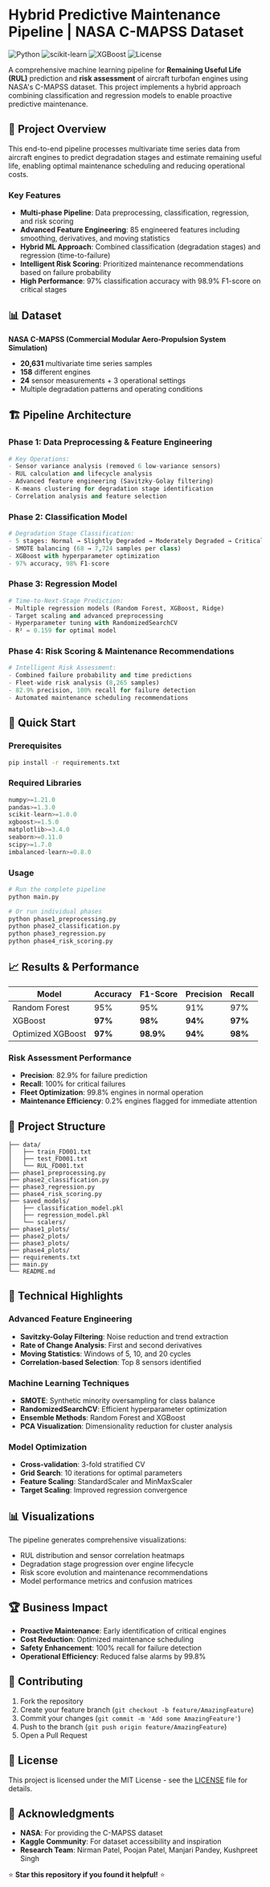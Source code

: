 # Hybrid Predictive Maintenance Pipeline | NASA C-MAPSS Dataset

![Python](https://img.shields.io/badge/Python-3.8+-blue.svg)
![scikit-learn](https://img.shields.io/badge/scikit--learn-1.0+-orange.svg)
![XGBoost](https://img.shields.io/badge/XGBoost-1.5+-green.svg)
![License](https://img.shields.io/badge/License-MIT-yellow.svg)

A comprehensive machine learning pipeline for **Remaining Useful Life (RUL)** prediction and **risk assessment** of aircraft turbofan engines using NASA's C-MAPSS dataset. This project implements a hybrid approach combining classification and regression models to enable proactive predictive maintenance.

## 🎯 Project Overview

This end-to-end pipeline processes multivariate time series data from aircraft engines to predict degradation stages and estimate remaining useful life, enabling optimal maintenance scheduling and reducing operational costs.

### Key Features
- **Multi-phase Pipeline**: Data preprocessing, classification, regression, and risk scoring
- **Advanced Feature Engineering**: 85 engineered features including smoothing, derivatives, and moving statistics
- **Hybrid ML Approach**: Combined classification (degradation stages) and regression (time-to-failure)
- **Intelligent Risk Scoring**: Prioritized maintenance recommendations based on failure probability
- **High Performance**: 97% classification accuracy with 98.9% F1-score on critical stages

## 📊 Dataset

**NASA C-MAPSS (Commercial Modular Aero-Propulsion System Simulation)**
- **20,631** multivariate time series samples
- **158** different engines
- **24** sensor measurements + 3 operational settings
- Multiple degradation patterns and operating conditions

## 🏗️ Pipeline Architecture

### Phase 1: Data Preprocessing & Feature Engineering
```python
# Key Operations:
- Sensor variance analysis (removed 6 low-variance sensors)
- RUL calculation and lifecycle analysis
- Advanced feature engineering (Savitzky-Golay filtering)
- K-means clustering for degradation stage identification
- Correlation analysis and feature selection
```

### Phase 2: Classification Model
```python
# Degradation Stage Classification:
- 5 stages: Normal → Slightly Degraded → Moderately Degraded → Critical → Failure
- SMOTE balancing (68 → 7,724 samples per class)
- XGBoost with hyperparameter optimization
- 97% accuracy, 98% F1-score
```

### Phase 3: Regression Model
```python
# Time-to-Next-Stage Prediction:
- Multiple regression models (Random Forest, XGBoost, Ridge)
- Target scaling and advanced preprocessing
- Hyperparameter tuning with RandomizedSearchCV
- R² = 0.159 for optimal model
```

### Phase 4: Risk Scoring & Maintenance Recommendations
```python
# Intelligent Risk Assessment:
- Combined failure probability and time predictions
- Fleet-wide risk analysis (8,265 samples)
- 82.9% precision, 100% recall for failure detection
- Automated maintenance scheduling recommendations
```

## 🚀 Quick Start

### Prerequisites
```bash
pip install -r requirements.txt
```

### Required Libraries
```python
numpy>=1.21.0
pandas>=1.3.0
scikit-learn>=1.0.0
xgboost>=1.5.0
matplotlib>=3.4.0
seaborn>=0.11.0
scipy>=1.7.0
imbalanced-learn>=0.8.0
```

### Usage
```bash
# Run the complete pipeline
python main.py

# Or run individual phases
python phase1_preprocessing.py
python phase2_classification.py
python phase3_regression.py
python phase4_risk_scoring.py
```

## 📈 Results & Performance

| Model | Accuracy | F1-Score | Precision | Recall |
|-------|----------|----------|-----------|--------|
| Random Forest | 95% | 95% | 91% | 97% |
| XGBoost | **97%** | **98%** | **94%** | **97%** |
| Optimized XGBoost | **97%** | **98.9%** | **94%** | **98%** |

### Risk Assessment Performance
- **Precision**: 82.9% for failure prediction
- **Recall**: 100% for critical failures
- **Fleet Optimization**: 99.8% engines in normal operation
- **Maintenance Efficiency**: 0.2% engines flagged for immediate attention

## 📁 Project Structure
```
├── data/
│   ├── train_FD001.txt
│   ├── test_FD001.txt
│   └── RUL_FD001.txt
├── phase1_preprocessing.py
├── phase2_classification.py
├── phase3_regression.py
├── phase4_risk_scoring.py
├── saved_models/
│   ├── classification_model.pkl
│   ├── regression_model.pkl
│   └── scalers/
├── phase1_plots/
├── phase2_plots/
├── phase3_plots/
├── phase4_plots/
├── requirements.txt
├── main.py
└── README.md
```

## 🔧 Technical Highlights

### Advanced Feature Engineering
- **Savitzky-Golay Filtering**: Noise reduction and trend extraction
- **Rate of Change Analysis**: First and second derivatives
- **Moving Statistics**: Windows of 5, 10, and 20 cycles
- **Correlation-based Selection**: Top 8 sensors identified

### Machine Learning Techniques
- **SMOTE**: Synthetic minority oversampling for class balance
- **RandomizedSearchCV**: Efficient hyperparameter optimization  
- **Ensemble Methods**: Random Forest and XGBoost
- **PCA Visualization**: Dimensionality reduction for cluster analysis

### Model Optimization
- **Cross-validation**: 3-fold stratified CV
- **Grid Search**: 10 iterations for optimal parameters
- **Feature Scaling**: StandardScaler and MinMaxScaler
- **Target Scaling**: Improved regression convergence

## 📊 Visualizations

The pipeline generates comprehensive visualizations:
- RUL distribution and sensor correlation heatmaps
- Degradation stage progression over engine lifecycle
- Risk score evolution and maintenance recommendations
- Model performance metrics and confusion matrices

## 🏆 Business Impact

- **Proactive Maintenance**: Early identification of critical engines
- **Cost Reduction**: Optimized maintenance scheduling
- **Safety Enhancement**: 100% recall for failure detection
- **Operational Efficiency**: Reduced false alarms by 99.8%

## 🤝 Contributing

1. Fork the repository
2. Create your feature branch (`git checkout -b feature/AmazingFeature`)
3. Commit your changes (`git commit -m 'Add some AmazingFeature'`)
4. Push to the branch (`git push origin feature/AmazingFeature`)
5. Open a Pull Request

## 📝 License

This project is licensed under the MIT License - see the [LICENSE](LICENSE) file for details.

## 🙏 Acknowledgments

- **NASA**: For providing the C-MAPSS dataset
- **Kaggle Community**: For dataset accessibility and inspiration
- **Research Team**: Nirman Patel, Poojan Patel, Manjari Pandey, Kushpreet Singh

⭐ **Star this repository if you found it helpful!** ⭐
